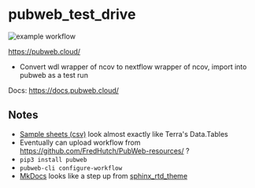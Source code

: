 # pubweb_test_drive

![example workflow](https://github.com/j23414/pubweb_test_drive/actions/workflows/test.yaml/badge.svg)

https://pubweb.cloud/

* Convert wdl wrapper of ncov to nextflow wrapper of ncov, import into pubweb as a test run

Docs: https://docs.pubweb.cloud/

## Notes

* [Sample sheets (csv)](https://docs.pubweb.cloud/upload-download/) look almost exactly like Terra's Data.Tables
* Eventually can upload workflow from https://github.com/FredHutch/PubWeb-resources/ ? 
* `pip3 install pubweb`
* `pubweb-cli configure-workflow`
* [MkDocs](https://www.mkdocs.org/) looks like a step up from [sphinx\_rtd\_theme](https://github.com/readthedocs/sphinx_rtd_theme)
